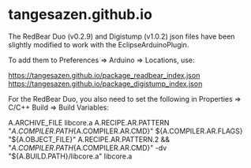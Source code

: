 # tangesazen.github.io

The RedBear Duo (v0.2.9) and Digistump (v1.0.2) json files have been slightly modified to work with the EclipseArduinoPlugin.

To add them to Preferences => Arduino => Locations, use:

  https://tangesazen.github.io/package_readbear_index.json
  https://tangesazen.github.io/package_digistump_index.json

For the RedBear Duo, you also need to set the following in Properties => C/C++ Build => Build Variables:

  A.ARCHIVE_FILE  libcore.a
  A.RECIPE.AR.PATTERN     "${A.COMPILER.PATH}${A.COMPILER.AR.CMD}" ${A.COMPILER.AR.FLAGS} "${A.OBJECT_FILE}"
  A.RECIPE.AR.PATTERN.2   && "${A.COMPILER.PATH}${A.COMPILER.AR.CMD}" -dv "${A.BUILD.PATH}/libcore.a" libcore.a
  
